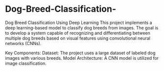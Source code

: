 # Dog-Breed-Classification-
Dog Breed Classification Using Deep Learning
This project implements a deep learning-based model to classify dog breeds from images. The goal is to develop a system capable of recognizing and differentiating between multiple dog breeds based on visual features using convolutional neural networks (CNNs).

Key Components:
Dataset: The project uses a large dataset of labeled dog images with various breeds. 
Model Architecture: A CNN model is utilized for image classification. 
